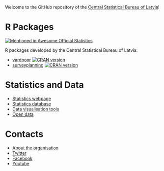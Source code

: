 Welcome to the GitHub repository of the [Central Statistical Bureau of Latvia](http://www.csb.gov.lv/en)!


# R Packages

[![Mentioned in Awesome Official Statistics ](https://awesome.re/mentioned-badge.svg)](http://www.awesomeofficialstatistics.org)

R packages developed by the Central Statistical Bureau of Latvia:

- [vardpoor](https://csblatvia.github.io/vardpoor/) [![CRAN version](http://www.r-pkg.org/badges/version/vardpoor "CRAN version")](https://cran.r-project.org/package=vardpoor)
- [surveyplanning](https://csblatvia.github.io/surveyplanning/) [![CRAN version](http://www.r-pkg.org/badges/version/surveyplanning "CRAN version")](https://cran.r-project.org/package=surveyplanning)


# Statistics and Data

- [Statistics webpage](https://www.csb.gov.lv/en/statistics)
- [Statistics database](http://data.csb.gov.lv/pxweb/en/)
- [Data visualisation tools](https://www.csb.gov.lv/en/statistika/datu-vizualizacijas-riki)
- [Open data](https://data.gov.lv/dati/eng/dataset?organization=csb)


# Contacts

- [About the organisation](https://www.csb.gov.lv/en/about-us/contacts-and-information-for-media/about-organisation)
- [Twitter](https://twitter.com/csb_latvia)
- [Facebook](https://www.facebook.com/csplatvija)
- [Youtube](https://www.youtube.com/channel/UCR194vmkemvORsqlXO1JJtw)
